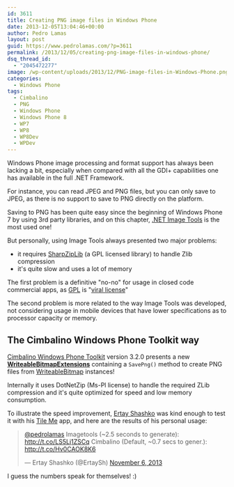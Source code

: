 ```yaml
---
id: 3611
title: Creating PNG image files in Windows Phone
date: 2013-12-05T13:04:46+00:00
author: Pedro Lamas
layout: post
guid: https://www.pedrolamas.com/?p=3611
permalink: /2013/12/05/creating-png-image-files-in-windows-phone/
dsq_thread_id:
  - "2045472277"
image: /wp-content/uploads/2013/12/PNG-image-files-in-Windows-Phone.png
categories:
  - Windows Phone
tags:
  - Cimbalino
  - PNG
  - Windows Phone
  - Windows Phone 8
  - WP7
  - WP8
  - WP8Dev
  - WPDev
---
```

Windows Phone image processing and format support has always been lacking a bit, especially when compared with all the GDI+ capabilities one has available in the full .NET Framework.

For instance, you can read JPEG and PNG files, but you can only save to JPEG, as there is no support to save to PNG directly on the platform.

Saving to PNG has been quite easy since the beginning of Windows Phone 7 by using 3rd party libraries, and on this chapter, [.NET Image Tools](http://imagetools.codeplex.com/) is the most used one!

But personally, using Image Tools always presented two major problems:

* it requires [SharpZipLib](http://www.icsharpcode.net/opensource/sharpziplib/) (a GPL licensed library) to handle Zlib compression
* it's quite slow and uses a lot of memory

The first problem is a definitive "no-no" for usage in closed code commercial apps, as [GPL](http://en.wikipedia.org/wiki/GNU_General_Public_License) is "[viral license](http://en.wikipedia.org/wiki/Viral_license)"

The second problem is more related to the way Image Tools was developed, not considering usage in mobile devices that have lower specifications as to processor capacity or memory.

## The Cimbalino Windows Phone Toolkit way

[Cimbalino Windows Phone Toolkit](http://cimbalino.org/) version 3.2.0 presents a new [**WriteableBitmapExtensions**](https://github.com/Cimbalino/Cimbalino-Phone-Toolkit/blob/master/src/Cimbalino.Phone.Toolkit.Background%20%28WP71%29/Extensions/WriteableBitmapExtensions.cs) containing a `SavePng()` method to create PNG files from [WriteableBitmap](http://msdn.microsoft.com/en-us/library/windowsphone/develop/system.windows.media.imaging.writeablebitmap%28v=vs.105%29.aspx) instances!

Internally it uses DotNetZip (Ms-Pl license) to handle the required ZLib compression and it's quite optimized for speed and low memory consumption.

To illustrate the speed improvement, [Ertay Shashko](https://twitter.com/ErtaySh) was kind enough to test it with his [Tile Me](http://www.windowsphone.com/s?appid=4b113087-6abc-40fb-8e49-d02adeba1393) app, and here are the results of his personal usage:

<blockquote class="twitter-tweet"><p lang="en" dir="ltr"><a href="https://twitter.com/pedrolamas?ref_src=twsrc%5Etfw">@pedrolamas</a> Imagetools (~2.5 seconds to generate): <a href="http://t.co/LS5Lj1ZSCq">http://t.co/LS5Lj1ZSCq</a> Cimbalino (Default, ~0.7 secs to gener.): <a href="http://t.co/Hv0CAOK8K6">http://t.co/Hv0CAOK8K6</a></p>&mdash; Ertay Shashko (@ErtaySh) <a href="https://twitter.com/ErtaySh/status/398103937360089089?ref_src=twsrc%5Etfw">November 6, 2013</a></blockquote> <script async src="https://platform.twitter.com/widgets.js" charset="utf-8"></script>

I guess the numbers speak for themselves! :)
